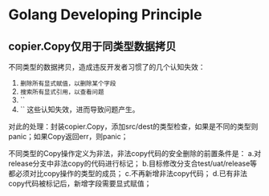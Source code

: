 # Golang Developing Principle

## copier.Copy仅用于同类型数据拷贝
不同类型的数据拷贝，造成违反开发者习惯了的几个认知失效：
1. `删除所有显式赋值，以删除某个字段`
2. `搜索所有显式引用，以查看问题`
3. ``
4. ``
这些认知失效，进而导致问题产生。

对此的处理：封装copier.Copy，添加src/dest的类型检查，如果是不同的类型则panic；如果Copy返回err，则panic；

不同类型的Copy操作定义为非法，非法copy代码的安全删除的前置条件是：
a.对release分支中非法copy的代码进行标记；
b.目标修改分支合test/uat/release等都必须对比copy操作的类型的成员；
c.不再新增非法copy代码；
d.已有非法copy代码被标记后，新增字段需要显式赋值；

